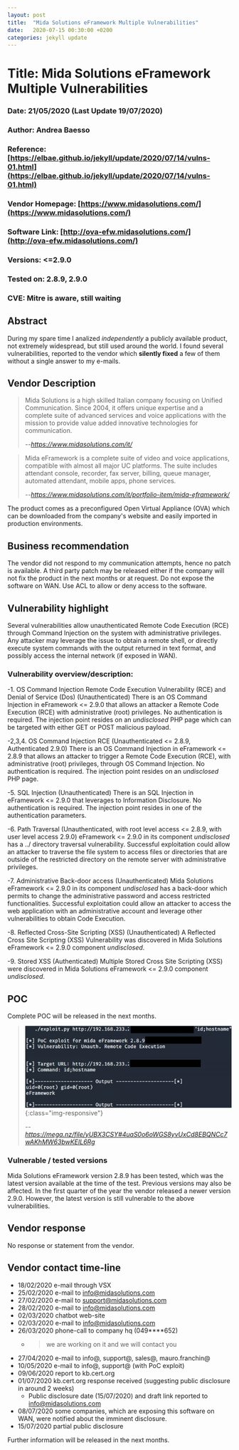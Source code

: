 ```yaml
---
layout: post
title:  "Mida Solutions eFramework Multiple Vulnerabilities"
date:   2020-07-15 00:30:00 +0200
categories: jekyll update
---
```

# Title: Mida Solutions eFramework Multiple Vulnerabilities
### Date: 21/05/2020 (Last Update 19/07/2020)
### Author: Andrea Baesso
### Reference: [https://elbae.github.io/jekyll/update/2020/07/14/vulns-01.html](https://elbae.github.io/jekyll/update/2020/07/14/vulns-01.html)
### Vendor Homepage: [https://www.midasolutions.com/](https://www.midasolutions.com/)
### Software Link: [http://ova-efw.midasolutions.com/](http://ova-efw.midasolutions.com/)
### Versions: <=2.9.0
### Tested on: 2.8.9, 2.9.0
### CVE: Mitre is aware, still waiting

## Abstract
During my spare time I analized *independently* a publicly available product, not extremely widespread, but still used around the world. I found several vulnerabilities, reported to the vendor which **silently fixed** a few of them without a single answer to my e-mails.

## Vendor Description
> Mida Solutions is a high skilled Italian company focusing on Unified Communication. Since 2004, it offers unique expertise and a complete suite of advanced services and voice applications with the mission to provide value added innovative technologies for communication.
>
> --<cite>https://www.midasolutions.com/it/</cite>

> Mida eFramework is a complete suite of video and voice applications, compatible with almost all major UC platforms. The suite includes attendant console, recorder, fax server, billing, queue manager, automated attendant, mobile apps, phone services.
>
> --<cite>https://www.midasolutions.com/it/portfolio-item/mida-eframework/</cite>

The product comes as a preconfigured Open Virtual Appliance (OVA) which can be downloaded from the company's website and easily imported in production environments.

## Business recommendation
The vendor did not respond to my communication attempts, hence no patch is
available.
A third party patch may be released either if the company will not fix the product in the next months or at request.
Do not expose the software on WAN. Use ACL to allow or deny access to the software.

## Vulnerability highlight
Several vulnerabilities allow unauthenticated Remote Code Execution (RCE) through Command Injection on the system with administrative privileges. Any attacker may leverage the issue to obtain a remote shell, or directly execute system commands with the output returned in text format, and possibly access the internal network (if exposed in WAN).

### Vulnerability overview/description:
-1. OS Command Injection Remote Code Execution Vulnerability (RCE) and Denial of Service (Dos) 
(Unauthenticated)
There is an OS Command Injection in eFramework <= 2.9.0 that allows an attacker a Remote Code Execution (RCE) with administrative (root) privileges. No authentication is required. The injection point resides on an *undisclosed* PHP page which can be targeted with either GET or POST malicious payload.

-2,3,4. OS Command Injection RCE
(Unauthenticated <= 2.8.9, Authenticated 2.9.0)
There is an OS Command Injection in eFramework <= 2.8.9 that allows an attacker to trigger a Remote Code Execution (RCE), with administrative (root) privileges, through OS Command Injection. No authentication is required. The injection point resides on an *undisclosed* PHP page.

-5. SQL Injection
(Unauthenticated)
There is an SQL Injection in eFramework <= 2.9.0 that leverages to Information Disclosure. No authentication is required. The injection point resides in one of the authentication parameters.

-6. Path Traversal
(Unauthenticated, with root level access <= 2.8.9, with user level access 2.9.0)
eFramework <= 2.9.0 in its component *undisclosed* has a ../ directory traversal vulnerability. Successful exploitation could allow an attacker to traverse the file system to access files or directories that are outside of the restricted directory on the remote server with administrative privileges.

-7. Administrative Back-door access
(Unauthenticated)
Mida Solutions eFramework <= 2.9.0 in its component *undisclosed* has a back-door which permits to change the administrative password and access restricted functionalities. Successful exploitation could allow an attacker to access the web application with an administrative account and leverage other vulnerabilities to obtain Code Execution.

-8. Reflected Cross-Site Scripting (XSS)
(Unauthenticated)
A Reflected Cross Site Scripting (XSS) Vulnerability was discovered in Mida Solutions eFramework <= 2.9.0 component *undisclosed*.

-9. Stored XSS
(Authenticated)
Multiple Stored Cross Site Scripting (XSS) were discovered in Mida Solutions eFramework <= 2.9.0 component *undisclosed*.

## POC

Complete POC will be released in the next months.

>![PoC image](/img/01-poc-rce.png){:class="img-responsive"}
>
> --<cite>https://mega.nz/file/yUBX3CSY#4uaS0o6oWGS8yvUxCd8EBQNCc7wAKhMW63bwKEIL6Rg</cite>

### Vulnerable / tested versions

Mida Solutions eFramework version 2.8.9 has been tested, which was the latest version
available at the time of the test. Previous versions may also be affected.
In the first quarter of the year the vendor released a newer version 2.9.0. However, the latest
version is still vulnerable to the above vulnerabilities.

## Vendor response
No response or statement from the vendor.

## Vendor contact time-line
- 18/02/2020 e-mail through VSX
- 25/02/2020 e-mail to info@midasolutions.com
- 27/02/2020 e-mail to support@midasolutions.com
- 28/02/2020 e-mail to info@midasolutions.com
- 02/03/2020 chatbot web-site
- 02/03/2020 e-mail to info@midasolutions.com
- 26/03/2020 phone-call to company hq (049****652)
	- > we are working on it and we will contact you
- 27/04/2020 e-mail to info@, support@, sales@, mauro.franchin@
- 10/05/2020 e-mail to info@, support@ (with PoC exploit)
- 09/06/2020 report to kb.cert.org 
- 01/07/2020 kb.cert.org response received (suggesting public disclosure in around 2 weeks)
	- Public disclosure date (15/07/2020) and draft link reported to info@midasolutions.com
- 08/07/2020 some companies, which are exposing this software on WAN, were notified about the imminent disclosure.
- 15/07/2020 partial public disclosure

Further information will be released in the next months.
